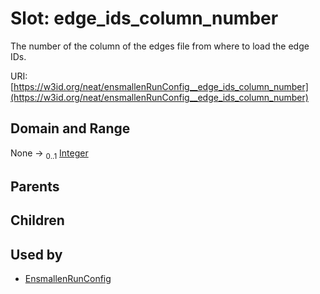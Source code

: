 
# Slot: edge_ids_column_number


The number of the column of the edges file from where to load the edge IDs.

URI: [https://w3id.org/neat/ensmallenRunConfig__edge_ids_column_number](https://w3id.org/neat/ensmallenRunConfig__edge_ids_column_number)


## Domain and Range

None &#8594;  <sub>0..1</sub> [Integer](types/Integer.md)

## Parents


## Children


## Used by

 * [EnsmallenRunConfig](EnsmallenRunConfig.md)

